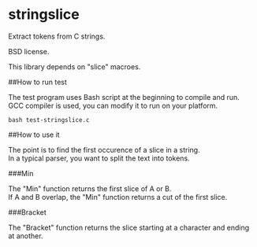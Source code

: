 stringslice
===========

Extract tokens from C strings.

BSD license.

This library depends on "slice" macroes.

##How to run test

The test program uses Bash script at the beginning to compile and run.  
GCC compiler is used, you can modify it to run on your platform.  

    bash test-stringslice.c
    
##How to use it

The point is to find the first occurence of a slice in a string.  
In a typical parser, you want to split the text into tokens.  

###Min

The "Min" function returns the first slice of A or B.  
If A and B overlap, the "Min" function returns a cut of the first slice.  

###Bracket

The "Bracket" function returns the slice starting at a character and ending at another.

